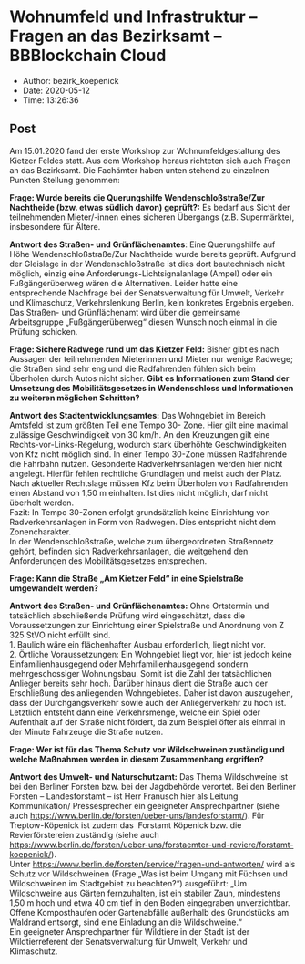 # Wohnumfeld und Infrastruktur &#8211; Fragen an das Bezirksamt &#8211; BBBlockchain Cloud

- Author: bezirk_koepenick
- Date: 2020-05-12
- Time: 13:26:36

## Post


<p>Am 15.01.2020 fand der erste Workshop zur Wohnumfeldgestaltung des Kietzer Feldes statt. Aus dem Workshop heraus richteten sich auch Fragen an das Bezirksamt. Die Fachämter haben unten stehend zu einzelnen Punkten Stellung genommen: </p>



<p><strong>Frage: Wurde bereits die Querungshilfe Wendenschloßstraße/Zur Nachtheide (bzw. etwas südlich davon) geprüft?:</strong> Es bedarf aus Sicht der teilnehmenden Mieter/-innen eines sicheren Übergangs (z.B. Supermärkte), insbesondere für Ältere.</p>



<p><strong>Antwort des Straßen- und Grünflächenamtes</strong>: Eine Querungshilfe auf Höhe Wendenschloßstraße/Zur Nachtheide wurde bereits geprüft. Aufgrund der Gleislage in der Wendenschloßstraße ist dies dort bautechnisch nicht möglich, einzig eine Anforderungs-Lichtsignalanlage (Ampel) oder ein Fußgängerüberweg wären die Alternativen. Leider hatte eine entsprechende Nachfrage bei der Senatsverwaltung für Umwelt, Verkehr und Klimaschutz, Verkehrslenkung Berlin, kein konkretes Ergebnis ergeben. Das Straßen- und Grünflächenamt wird über die gemeinsame Arbeitsgruppe &#8222;Fußgängerüberweg&#8220; diesen Wunsch noch einmal in die Prüfung schicken.</p>



<p><strong>Frage: Sichere Radwege rund um das Kietzer Feld:</strong> Bisher gibt es nach Aussagen der teilnehmenden Mieterinnen und Mieter nur wenige Radwege; die Straßen sind sehr eng und die Radfahrenden fühlen sich beim Überholen durch Autos nicht sicher. <strong>Gibt es Informationen zum Stand der Umsetzung des Mobilitätsgesetzes in Wendenschloss und Informationen zu weiteren möglichen Schritten?</strong></p>



<p><strong>Antwort des Stadtentwicklungsamtes:</strong> Das Wohngebiet im Bereich Amtsfeld ist zum größten Teil eine Tempo 30- Zone. Hier gilt eine maximal zulässige Geschwindigkeit von 30 km/h. An den Kreuzungen gilt eine Rechts-vor-Links-Regelung, wodurch stark überhöhte Geschwindigkeiten von Kfz nicht möglich sind. In einer Tempo 30-Zone müssen Radfahrende die Fahrbahn nutzen. Gesonderte Radverkehrsanlagen werden hier nicht angelegt. Hierfür fehlen rechtliche Grundlagen und meist auch der Platz. Nach aktueller Rechtslage müssen Kfz beim Überholen von Radfahrenden einen Abstand von 1,50 m einhalten. Ist dies nicht möglich, darf nicht überholt werden.<br>Fazit: In Tempo 30-Zonen erfolgt grundsätzlich keine Einrichtung von Radverkehrsanlagen in Form von Radwegen. Dies entspricht nicht dem Zonencharakter.<br>In der Wendenschloßstraße, welche zum übergeordneten Straßennetz gehört, befinden sich Radverkehrsanlagen, die weitgehend den Anforderungen des Mobilitätsgesetzes entsprechen.</p>



<p><strong>Frage: Kann die Straße „Am Kietzer Feld“ in eine Spielstraße umgewandelt werden?</strong></p>



<p><strong>Antwort des Straßen- und Grünflächenamtes:</strong> Ohne Ortstermin und tatsächlich abschließende Prüfung wird eingeschätzt, dass die Voraussetzungen zur Einrichtung einer Spielstraße und Anordnung von Z 325 StVO nicht erfüllt sind.<br>1. Baulich wäre ein flächenhafter Ausbau erforderlich, liegt nicht vor.<br>2. Örtliche Voraussetzungen: Ein Wohngebiet liegt vor, hier ist jedoch keine Einfamilienhausgegend oder Mehrfamilienhausgegend sondern mehrgeschossiger Wohnungsbau. Somit ist die Zahl der tatsächlichen Anlieger bereits sehr hoch. Darüber hinaus dient die Straße auch der Erschließung des anliegenden Wohngebietes. Daher ist davon auszugehen, dass der Durchgangsverkehr sowie auch der Anliegerverkehr zu hoch ist. Letztlich entsteht dann eine Verkehrsmenge, welche ein Spiel oder Aufenthalt auf der Straße nicht fördert, da zum Beispiel öfter als einmal in der Minute Fahrzeuge die Straße nutzen.</p>



<p><strong>Frage: Wer ist für das Thema Schutz vor Wildschweinen zuständig und welche Maßnahmen werden in diesem Zusammenhang ergriffen?</strong></p>



<p><strong>Antwort des Umwelt- und Naturschutzamt:</strong> Das Thema Wildschweine ist bei den Berliner Forsten bzw. bei der Jagdbehörde verortet. Bei den Berliner Forsten – Landesforstamt &#8211; ist Herr Franusch hier als Leitung Kommunikation/ Pressesprecher ein geeigneter Ansprechpartner (siehe auch <a rel="noreferrer noopener" href="https://www.berlin.de/forsten/ueber-uns/landesforstamt/" target="_blank">https://www.berlin.de/forsten/ueber-uns/landesforstamt/</a>). Für Treptow-Köpenick ist zudem das  Forstamt Köpenick bzw. die Revierförstereien zuständig (siehe auch <a rel="noreferrer noopener" href="https://www.berlin.de/forsten/ueber-uns/forstaemter-und-reviere/forstamt-koepenick/" target="_blank">https://www.berlin.de/forsten/ueber-uns/forstaemter-und-reviere/forstamt-koepenick/</a>).<br>Unter <a rel="noreferrer noopener" href="https://www.berlin.de/forsten/service/fragen-und-antworten/" target="_blank">https://www.berlin.de/forsten/service/fragen-und-antworten/</a> wird als Schutz vor Wildschweinen (Frage „Was ist beim Umgang mit Füchsen und Wildschweinen im Stadtgebiet zu beachten?“) ausgeführt: „Um Wildschweine aus Gärten fernzuhalten, ist ein stabiler Zaun, mindestens 1,50 m hoch und etwa 40 cm tief in den Boden eingegraben unverzichtbar. Offene Komposthaufen oder Gartenabfälle außerhalb des Grundstücks am Waldrand entsorgt, sind eine Einladung an die Wildschweine.“<br>Ein geeigneter Ansprechpartner für Wildtiere in der Stadt ist der Wildtierreferent der Senatsverwaltung für Umwelt, Verkehr und Klimaschutz.</p>
